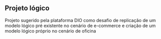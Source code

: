 ## Projeto lógico
Projeto sugerido pela plataforma DIO como desafio de replicação de um modelo lógico pré existente no cenário de e-commerce e criação de um modelo lógico próprio no cenário de oficina
